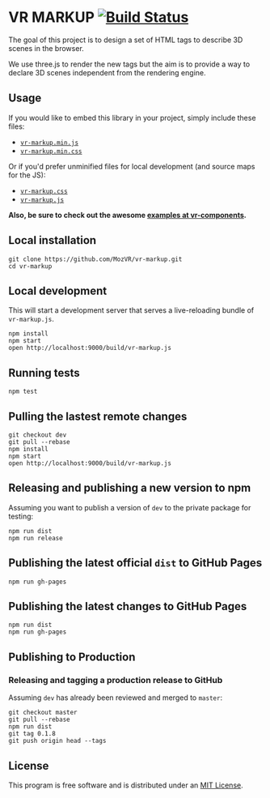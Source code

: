 # VR MARKUP [![Build Status](https://magnum.travis-ci.com/MozVR/vr-markup.svg?token=65kfkjdCsqTSnqx7qtHg&branch=dev)](https://magnum.travis-ci.com/MozVR/vr-markup)

The goal of this project is to design a set of HTML tags to describe 3D scenes in the browser.

We use three.js to render the new tags but the aim is to provide a way to declare 3D scenes independent from the rendering engine.


## Usage

If you would like to embed this library in your project, simply include these files:

* [`vr-markup.min.js`](dist/vr-markup.min.js)
* [`vr-markup.min.css`](dist/vr-markup.min.css)

Or if you'd prefer unminified files for local development (and source maps for the JS):

* [`vr-markup.css`](dist/vr-markup.css)
* [`vr-markup.js`](dist/vr-markup.js)

__Also, be sure to check out the awesome [examples at vr-components](https://github.com/mozvr/vr-components/).__


## Local installation

    git clone https://github.com/MozVR/vr-markup.git
    cd vr-markup

## Local development

This will start a development server that serves a live-reloading bundle of
```vr-markup.js```.

    npm install
    npm start
    open http://localhost:9000/build/vr-markup.js

## Running tests

    npm test

## Pulling the lastest remote changes

    git checkout dev
    git pull --rebase
    npm install
    npm start
    open http://localhost:9000/build/vr-markup.js

## Releasing and publishing a new version to npm

Assuming you want to publish a version of `dev` to the private package for testing:

    npm run dist
    npm run release

## Publishing the latest official `dist` to GitHub Pages

    npm run gh-pages

## Publishing the latest changes to GitHub Pages

    npm run dist
    npm run gh-pages

## Publishing to Production

### Releasing and tagging a **production** release to GitHub

Assuming `dev` has already been reviewed and merged to `master`:

    git checkout master
    git pull --rebase
    npm run dist
    git tag 0.1.8
    git push origin head --tags


## License

This program is free software and is distributed under an [MIT License](LICENSE).
